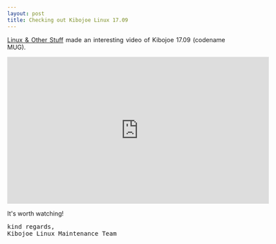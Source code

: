 ```yaml
---
layout: post
title: Checking out Kibojoe Linux 17.09
---
```


<p style="text-align: justify;"><a href="https://www.youtube.com/channel/UCQpkMe-SLNg0HwWCP3eeTxw">Linux & Other Stuff</a> made an interesting video of Kibojoe 17.09 (codename MUG).</p> 

<iframe width="605" height="340" src="https://www.youtube.com/embed/VZ51YajAlsQ" frameborder="0" allow="autoplay; encrypted-media" allowfullscreen></iframe>

<p style="text-align: justify;">It's worth watching!</p>

<pre>kind regards,
Kibojoe Linux Maintenance Team</pre>